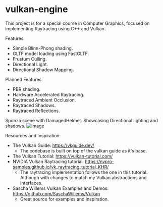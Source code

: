 # vulkan-engine
This project is for a special course in Computer Graphics, focused on implementing Raytracing using C++ and Vulkan.

Features:
- Simple Blinn-Phong shading.
- GLTF model loading using FastGLTF.
- Frustum Culling.
- Directional Light.
- Directional Shadow Mapping.


Planned Features
- PBR shading. 
- Hardware Accelerated Raytracing.
- Raytraced Ambient Occlusion.
- Raytraced Shadows.
- Raytraced Reflections.


Sponza scene with DamagedHelmet. Showcasing Directional lighting and shadows. 
![image](https://github.com/user-attachments/assets/b0b2e1eb-cbb5-40ef-bd41-79c862b1f56c)





Resources and Inspiration:
- The Vulkan Guide: https://vkguide.dev/
  -  The codebase is built on top of the vulkan guide as it's base.
- The Vulkan Tutorial: https://vulkan-tutorial.com/
- NVIDIA Vulkan Raytracing tutorial: https://nvpro-samples.github.io/vk_raytracing_tutorial_KHR/
  -  The raytracing implementation follows the one in this tutorial. Although with changes to match my Vulkan abstractions and interfaces.
- Sascha Willems Vulkan Examples and Demos: https://github.com/SaschaWillems/Vulkan
  - Great source for examples and inspiration. 
